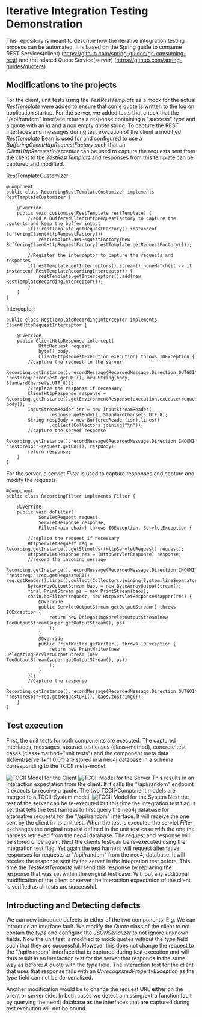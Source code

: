 # Iterative Integration Testing Demonstration
This repository is meant to describe how the iterative integration testing process can be automated. It is based on the Spring guide to consume REST Services(client) (https://github.com/spring-guides/gs-consuming-rest) and the related Quote Service(server) (https://github.com/spring-guides/quoters).

## Modifications to the projects
For the client, unit tests using the *TestRestTemplate* as a mock for the actual *RestTemplate* were added to ensure that some quote is written to the log on application startup.
For the server, we added tests that check that the "/api/random" interface returns a response containing a "success" *type* and a quote with an *id* and a non empty *quote* string.
To capture the REST interfaces and messages during test execution of the client a modified *RestTemplate* Bean is used for and configured to use a *BufferingClientHttpRequestFactory* such that an *ClientHttpRequestInterceptor* can be used to capture the requests sent from the client to the *TestRestTemplate* and responses from this template can be captured and modified.

RestTemplateCustomizer:

    @Component
    public class RecordingRestTemplateCustomizer implements RestTemplateCustomizer {
    
        @Override
        public void customize(RestTemplate restTemplate) {
            //add a BufferedClientHttpRequestFactory to capture the contents and keep the buffer intact
            if(!(restTemplate.getRequestFactory() instanceof BufferingClientHttpRequestFactory)){
                restTemplate.setRequestFactory(new BufferingClientHttpRequestFactory(restTemplate.getRequestFactory()));
            }
            //Register the interceptor to capture the requests and responses
            if(restTemplate.getInterceptors().stream().noneMatch(it -> it instanceof RestTemplateRecordingInterceptor)) {
                restTemplate.getInterceptors().add(new RestTemplateRecordingInterceptor());
            }
        }
    }

Interceptor:

    public class RestTemplateRecordingInterceptor implements ClientHttpRequestInterceptor {

        @Override
        public ClientHttpResponse intercept(
                HttpRequest request,
                byte[] body,
                ClientHttpRequestExecution execution) throws IOException {
            //capture the request to the server
            Recording.getInstance().recordMessage(RecordedMessage.Direction.OUTGOING, "rest:req:"+request.getURI(), new String(body, StandardCharsets.UTF_8));
            //replace the response if necessary
            ClientHttpResponse response = Recording.getInstance().getEnvironmentResponse(execution.execute(request, body));
            InputStreamReader isr = new InputStreamReader(
                    response.getBody(), StandardCharsets.UTF_8);
            String respBody = new BufferedReader(isr).lines()
                    .collect(Collectors.joining("\n"));
            //capture the server response
            Recording.getInstance().recordMessage(RecordedMessage.Direction.INCOMING, "rest:resp:"+request.getURI(), respBody);
            return response;
        }
    }

For the server, a servlet *Filter* is used to capture responses and capture and modify the requests.

    @Component
    public class RecordingFilter implements Filter {
    
        @Override
        public void doFilter(
                ServletRequest request,
                ServletResponse response,
                FilterChain chain) throws IOException, ServletException {
    
            //replace the request if necessary
            HttpServletRequest req = Recording.getInstance().getStimulus((HttpServletRequest) request);
            HttpServletResponse res = (HttpServletResponse) response;
            //record the incoming message
            Recording.getInstance().recordMessage(RecordedMessage.Direction.INCOMING, "rest:req:"+req.getRequestURI(), req.getReader().lines().collect(Collectors.joining(System.lineSeparator())));
            ByteArrayOutputStream baos = new ByteArrayOutputStream();
            final PrintStream ps = new PrintStream(baos);
            chain.doFilter(request, new HttpServletResponseWrapper(res) {
                @Override
                public ServletOutputStream getOutputStream() throws IOException {
                    return new DelegatingServletOutputStream(new TeeOutputStream(super.getOutputStream(), ps)
                    );
                }
                @Override
                public PrintWriter getWriter() throws IOException {
                    return new PrintWriter(new DelegatingServletOutputStream (new TeeOutputStream(super.getOutputStream(), ps))
                    );
                }
            });
            //Capture the response
            Recording.getInstance().recordMessage(RecordedMessage.Direction.OUTGOING, "rest:resp:"+req.getRequestURI(), baos.toString());
        }
    }


## Test execution

First, the unit tests for both components are executed. The captured interfaces, messages, abstract test cases (class+method), concrete test cases (class+method+"unit tests") and the component meta data ([client/server]+"1.0.0") are stored in a neo4j database in a schema corresponding to the TCCII meta-model.

![TCCII Model for the Client](./client-uts-graph.svg)
![TCCII Model for the Server](./server-uts-graph.svg)
This results in an interaction expectation from the client. If it calls the "/api/random" endpoint it expects to receive a quote. The two TCCII-Component models are merged to a TCCII-System model.
![TCCII Model for the System](./system-uts-graph.svg)
Next the test of the server can be re-executed but this time the integration test flag is set that tells the test harness to first query the neo4j database for alternative requests for the "/api/random" interface. It will receive the one sent by the client in its unit test. When the test is executed the servlet *Filter* exchanges the original request defined in the unit test case with the one the harness retrieved from the neo4j database. The request and response will be stored once again.
Next the clients test can be re-executed using the integration test flag. Yet again the test harness will request alternative responses for requests to "/api/random" from the neo4j database. It will receive the response sent by the server in the integration test before. This time the *TestRestTemplate* will send this response by replacing the response that was set within the original test case.
Without any additional modification of the client or server the interaction expectation of the client is verified as all tests are successful.

## Introducting and Detecting defects

We can now introduce defects to either of the two components. E.g. We can introduce an interface fault. We modify the *Quote* class of the client to not contain the *type* and configure the *JSONSerializer* to not ignore unknown fields. Now the unit test is modified to mock quotes without the *type* field such that they are successful. However this does not change the request to the "/api/random" interface that is captured during test execution and will thus result in an interaction test for the server that responds in the same way as before: A quote with the *type* field. The interaction test for the client that uses that response fails with an *UnrecognizedPropertyException* as the *type* field can not be de-serialized.

Another modification would be to change the request URL either on the client or server side. In both cases we detect a missing/extra function fault by querying the neo4j database as the interfaces that are captured during test execution will not be bound.